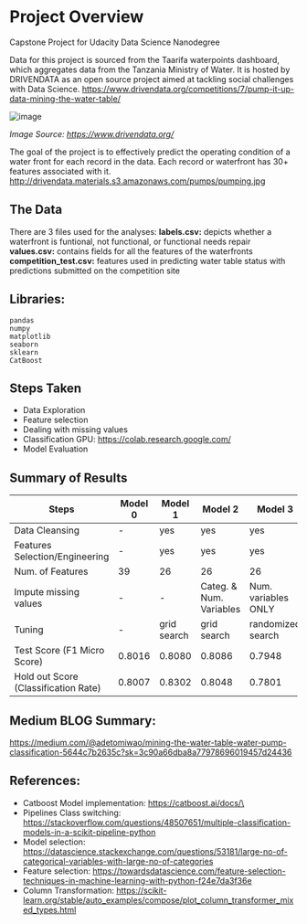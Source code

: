 # Project Overview
Capstone Project for Udacity Data Science Nanodegree

Data for this project is sourced from the Taarifa waterpoints dashboard, which aggregates data from the Tanzania Ministry of Water. It is hosted by DRIVENDATA as an open source project aimed at tackling social challenges with Data Science. https://www.drivendata.org/competitions/7/pump-it-up-data-mining-the-water-table/

![image](http://drivendata.materials.s3.amazonaws.com/pumps/pumping.jpg)

*Image Source: https://www.drivendata.org/*

The goal of the project is to effectively predict the operating condition of a water front for each record in the data. Each record or waterfront has 30+ features associated with it.
http://drivendata.materials.s3.amazonaws.com/pumps/pumping.jpg
## The Data
There are 3 files used for the analyses:
**labels.csv:** depicts whether a waterfront is funtional, not functional, or functional needs repair
**values.csv:** contains fields for all the features of the waterfronts
**competition_test.csv:** features used in predicting water table status with predictions submitted on the competition site

## Libraries:
    pandas
    numpy
    matplotlib
    seaborn
    sklearn
    CatBoost

## Steps Taken
- Data Exploration
- Feature selection 
- Dealing with missing values
- Classification GPU: https://colab.research.google.com/
- Model Evaluation

## Summary of Results
Steps | Model 0 | Model 1 | Model 2 | Model 3 
------------ | ------------- | ------------- | ------------- | -------------
Data Cleansing | - |yes|  yes  | yes
Features Selection/Engineering | - | yes| yes  | yes 
Num. of Features | 39 | 26| 26  | 26
Impute missing values | -  |   -    |  Categ. & Num. Variables |   Num. variables ONLY    
Tuning |  -   |    grid search   |   grid search   | randomized search
Test Score (F1 Micro Score) | 0.8016    |    0.8080   |  0.8086    | 0.7948
Hold out Score (Classification Rate) | 0.8007    | 0.8302       | 0.8048  |   0.7801

## Medium BLOG Summary: 
https://medium.com/@adetomiwao/mining-the-water-table-water-pump-classification-5644c7b2635c?sk=3c90a66dba8a77978696019457d24436

## References: 
- Catboost Model implementation:  https://catboost.ai/docs/\
- Pipelines Class switching: https://stackoverflow.com/questions/48507651/multiple-classification-models-in-a-scikit-pipeline-python 
- Model selection: https://datascience.stackexchange.com/questions/53181/large-no-of-categorical-variables-with-large-no-of-categories
- Feature selection: https://towardsdatascience.com/feature-selection-techniques-in-machine-learning-with-python-f24e7da3f36e
- Column Transformation: https://scikit-learn.org/stable/auto_examples/compose/plot_column_transformer_mixed_types.html

